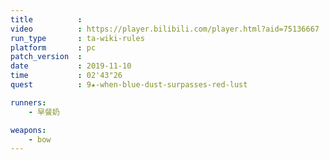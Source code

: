 ```yaml
---
title          :
video          : https://player.bilibili.com/player.html?aid=75136667
run_type       : ta-wiki-rules
platform       : pc
patch_version  : 
date           : 2019-11-10
time           : 02'43"26
quest          : 9★-when-blue-dust-surpasses-red-lust

runners:
    - 早餐奶

weapons:
    - bow
---
```


